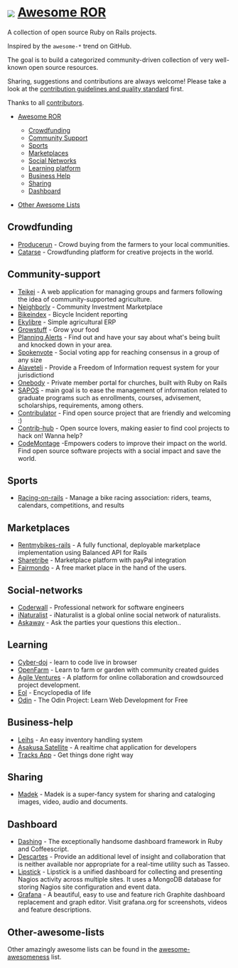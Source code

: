 # <img src="http://rubyonrails.org/images/rails.png" align="absmiddle"/> <a href="#">Awesome ROR</a>

A collection of open source Ruby on Rails projects.

Inspired by the `awesome-*` trend on GitHub.

The goal is to build a categorized community-driven collection of very well-known open source resources.

Sharing, suggestions and contributions are always welcome! Please take a look at the [contribution guidelines and quality standard](https://github.com/itmilos/awesome-open-ror/blob/master/CONTRIBUTING.md) first.

Thanks to all [contributors](https://github.com/itmilos/awesome-open-ror/graphs/contributors).

* [Awesome ROR](#awesome-ror)
  * [Crowdfunding](#crowdfunding)
  * [Community Support](#community-support)
  * [Sports](#sports)
  * [Marketplaces](#marketplaces)
  * [Social Networks](#social-networks)
  * [Learning platform](#learning)
  * [Business Help](#business-help)
  * [Sharing](#sharing)
  * [Dashboard](#dashboard)

* [Other Awesome Lists](#other-awesome-lists)

## Crowdfunding 

* [Producerun](https://github.com/producerun/producerun) - Crowd buying from the farmers to your local communities.
* [Catarse](https://github.com/catarse/catarse) - Crowdfunding platform for creative projects in the world.

## Community-support 

* [Teikei](https://github.com/teikei/teikei) - A web application for managing groups and farmers following the idea of community-supported agriculture.
* [Neighborly](https://github.com/neighborly/) - Community Investment Marketplace 
* [Bikeindex](https://github.com/bikeindex/bike_index) - Bicycle Incident reporting
* [Ekylibre](https://github.com/ekylibre/ekylibre) - Simple agricultural ERP 
* [Growstuff](https://github.com/Growstuff/growstuff) - Grow your food
* [Planning Alerts](https://github.com/openaustralia/planningalerts-app) - Find out and have your say about what's being built and knocked down in your area.
* [Spokenvote](https://github.com/Spokenvote/spokenvote) - Social voting app for reaching consensus in a group of any size
* [Alaveteli](https://github.com/mysociety/alaveteli) - Provide a Freedom of Information request system for your jurisdictiond
* [Onebody](https://github.com/churchio/onebody) - Private member portal for churches, built with Ruby on Rails 
* [SAPOS](https://github.com/gems-uff/sapos) - main goal is to ease the management of information related to graduate programs such as enrollments, courses, advisement, scholarships, requirements, among others.
* [Contribulator](https://github.com/andrew/contribulator) - Find open source project that are friendly and welcoming :)
* [Contrib-hub](https://github.com/orendon/contrib-hub) - Open source lovers, making easier to find cool projects to hack on! Wanna help?
* [CodeMontage](https://github.com/CodeMontageHQ/codemontage) -Empowers coders to improve their impact on the world. Find open source software projects with a social impact and save the world.

## Sports 

* [Racing-on-rails](https://github.com/scottwillson/racing_on_rails) - Manage a bike racing association: riders, teams, calendars, competitions, and results

## Marketplaces

* [Rentmybikes-rails](https://github.com/balanced/rentmybikes-rails) - A fully functional, deployable marketplace implementation using Balanced API for Rails
* [Sharetribe](https://www.sharetribe.com) - Marketplace platform with payPal integration
* [Fairmondo](https://github.com/fairmondo/fairmondo) - A free market place in the hand of the users. 


## Social-networks

* [Coderwall](https://coderwall.com/) - Professional network for software engineers 
* [iNaturalist](https://github.com/inaturalist/inaturalist) - iNaturalist is a global online social network of naturalists.
* [Askaway](https://github.com/askaway/askaway) - Ask the parties your questions this election.. 

## Learning

* [Cyber-doj](http://cyber-dojo.org/) - learn to code live in browser
* [OpenFarm](https://github.com/openfarmcc/OpenFarm) - Learn to farm or garden with community created guides
* [Agile Ventures](https://github.com/AgileVentures/WebsiteOne) - A platform for online collaboration and crowdsourced project development.
* [Eol](https://github.com/EOL/eol) - Encyclopedia of life
* [Odin](https://github.com/EOL/eol) - The Odin Project: Learn Web Development for Free

## Business-help

* [Leihs](https://github.com/zhdk/leihs) - An easy inventory handling system 
* [Asakusa Satellite](http://www.codefirst.org/AsakusaSatellite) - A realtime chat application for developers 
* [Tracks App](https://github.com/TracksApp/tracksapp.github.com) - Get things done right way


## Sharing 

* [Madek](https://github.com/zhdk/madek) - Madek is a super-fancy system for sharing and cataloging images, video, audio and documents.

## Dashboard 

* [Dashing](http://shopify.github.com/dashing/) - The exceptionally handsome dashboard framework in Ruby and Coffeescript. 
* [Descartes](https://github.com/obfuscurity/descartes) - Provide an additional level of insight and collaboration that is neither available nor appropriate for a real-time utility such as Tasseo.
* [Lipstick](https://github.com/obfuscurity/lipstick) -  Lipstick is a unified dashboard for collecting and presenting Nagios activity across multiple sites. It uses a MongoDB database for storing Nagios site configuration and event data.
* [Grafana](https://github.com/obfuscurity/grafana) - A beautiful, easy to use and feature rich Graphite dashboard replacement and graph editor. Visit grafana.org for screenshots, videos and feature descriptions.

## Other-awesome-lists 

Other amazingly awesome lists can be found in the [awesome-awesomeness](https://github.com/bayandin/awesome-awesomeness) list.
